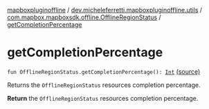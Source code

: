 [mapboxpluginoffline](../../index.md) / [dev.micheleferretti.mapboxpluginoffline.utils](../index.md) / [com.mapbox.mapboxsdk.offline.OfflineRegionStatus](index.md) / [getCompletionPercentage](./get-completion-percentage.md)

# getCompletionPercentage

`fun OfflineRegionStatus.getCompletionPercentage(): `[`Int`](https://kotlinlang.org/api/latest/jvm/stdlib/kotlin/-int/index.html) [(source)](https://github.com/xit0c/mapbox-plugin-offline/tree/master/mapboxpluginoffline/src/main/java/dev/micheleferretti/mapboxpluginoffline/utils/Extensions.kt#L60)

Returns the `OfflineRegionStatus` resources completion percentage.

**Return**
the `OfflineRegionStatus` resources completion percentage.

